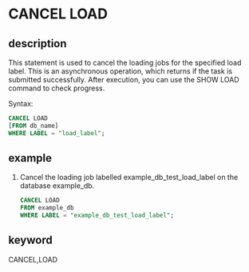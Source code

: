 # CANCEL LOAD

## description

This statement is used to cancel the loading jobs for the specified load label. This is an asynchronous operation, which returns if the task is submitted successfully. After execution, you can use the SHOW LOAD command to check progress.

Syntax:

```sql
CANCEL LOAD
[FROM db_name]
WHERE LABEL = "load_label";
```

## example

1. Cancel the loading job labelled example_db_test_load_label on the database example_db.

    ```sql
    CANCEL LOAD
    FROM example_db
    WHERE LABEL = "example_db_test_load_label";
    ```

## keyword

CANCEL,LOAD
